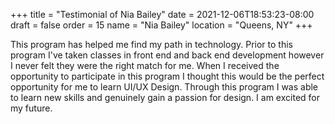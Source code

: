 +++
title = "Testimonial of Nia Bailey"
date = 2021-12-06T18:53:23-08:00
draft = false
order = 15
name = "Nia Bailey"
location = "Queens, NY"
+++

This program has helped me find my path in technology. Prior to this program
I've taken classes in front end and back end development however I never felt
they were the right match for me. When I received the opportunity to participate
in this program I thought this would be the perfect opportunity for me to learn
UI/UX Design. Through this program I was able to learn new skills and genuinely
gain a passion for design. I am excited for my future.
